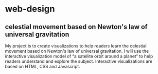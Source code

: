 # web-design
## celestial movement based on Newton's law of universal gravitation
My project is to create visualizations to help readers learn the celestial movement based on
Newton's law of universal gravitation. I will use the interactive visualization model of “a satellite
orbit around a planet” to help readers understand and explore the subject. Interactive visualizations are based on HTML, CSS and Javascript. 
